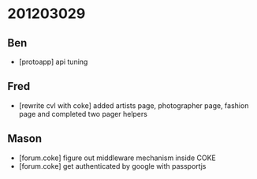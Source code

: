 # 201203029

## Ben
- [protoapp] api tuning



## Fred
- [rewrite cvl with coke] added artists page, photographer page, fashion page and completed two pager helpers



## Mason
- [forum.coke] figure out middleware mechanism inside COKE
- [forum.coke] get authenticated by google with passportjs

